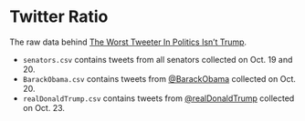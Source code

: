 # Twitter Ratio

The raw data behind [The Worst Tweeter In Politics Isn’t Trump](https://fivethirtyeight.com/features/the-worst-tweeter-in-politics-isnt-trump/).

* `senators.csv` contains tweets from all senators collected on Oct. 19 and 20.
* `BarackObama.csv` contains tweets from [@BarackObama](https://twitter.com/BarackObama) collected on Oct. 20.
* `realDonaldTrump.csv` contains tweets from [@realDonaldTrump](https://twitter.com/realDonaldTrump) collected on Oct. 23.